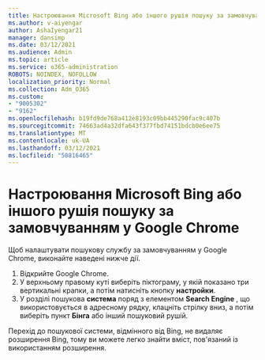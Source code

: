 ```yaml
---
title: Настроювання Microsoft Bing або іншого рушія пошуку за замовчуванням у Google Chrome
ms.author: v-aiyengar
author: AshaIyengar21
manager: dansimp
ms.date: 03/12/2021
ms.audience: Admin
ms.topic: article
ms.service: o365-administration
ROBOTS: NOINDEX, NOFOLLOW
localization_priority: Normal
ms.collection: Adm_O365
ms.custom:
- "9005302"
- "9162"
ms.openlocfilehash: b19fd9de768a412e8193c09bb445290fac9c407b
ms.sourcegitcommit: 74663ad4a32dfa643f377fbd74151bdcb0e6ee75
ms.translationtype: MT
ms.contentlocale: uk-UA
ms.lasthandoff: 03/12/2021
ms.locfileid: "50816465"
---
```

# <a name="set-microsoft-bing-or-another-search-engine-as-the-default-search-engine-in-google-chrome"></a>Настроювання Microsoft Bing або іншого рушія пошуку за замовчуванням у Google Chrome

Щоб налаштувати пошукову службу за замовчуванням у Google Chrome, виконайте наведені нижче дії.

1. Відкрийте Google Chrome.
1. У верхньому правому куті виберіть піктограму, у якій показано три вертикальні крапки, а потім натисніть кнопку **настройки**.
1. У розділі пошукова **система** поряд з елементом **Search Engine** , що використовується в адресному рядку, клацніть стрілку вниз, а потім виберіть пункт **Бінга** або інший пошуковий рушій.

Перехід до пошукової системи, відмінного від Bing, не видаляє розширення Bing, тому ви можете легко знайти вміст, пов'язаний із використанням розширення.
